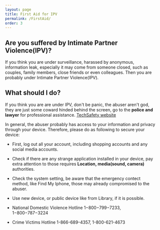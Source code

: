 ```yaml
---
layout: page
title: First Aid for IPV
permalink: /FirstAid/
order: 3
---
```


<h2>Are you suffered by Intimate Partner Violence(IPV)?</h2>
If you think you are under surveillance, harassed by anonymous, information leak, especially it may come from someone closed, such as couples, family members, close friends or even colleagues. Then you are probably under Intimate Partner Violence(IPV).

<h2>What should I do?</h2>
If you think you are are under IPV, don't be panic, the abuser aren't god, they are just some coward hinded behind the screen, go to the <strong>police and lawyer</strong> for professional assistance. <a href="http://TechSafety.org/resources"> TechSafety website </a>

In general, the abuser probably has access to your information and privacy through your device. Therefore, please do as following to secure your device:

- First, log out all your account, including shopping accounts and any social media accounts.

- Check if there are any strange application installed in your device, pay extra attention to those requires <strong>Location, media(sound, camera)</strong> authorities.

- Check the system setting, be aware that the emergency contect method, like Find My Iphone, those may already compromised to the abuser.

- Use new device, or public device like from Library, if it is possible.

- National Domestic Violence Hotline 1−800−799−7233, 1−800−787−3224
- Crime Victims Hotline 1-866-689-4357, 1-800-621-4673
